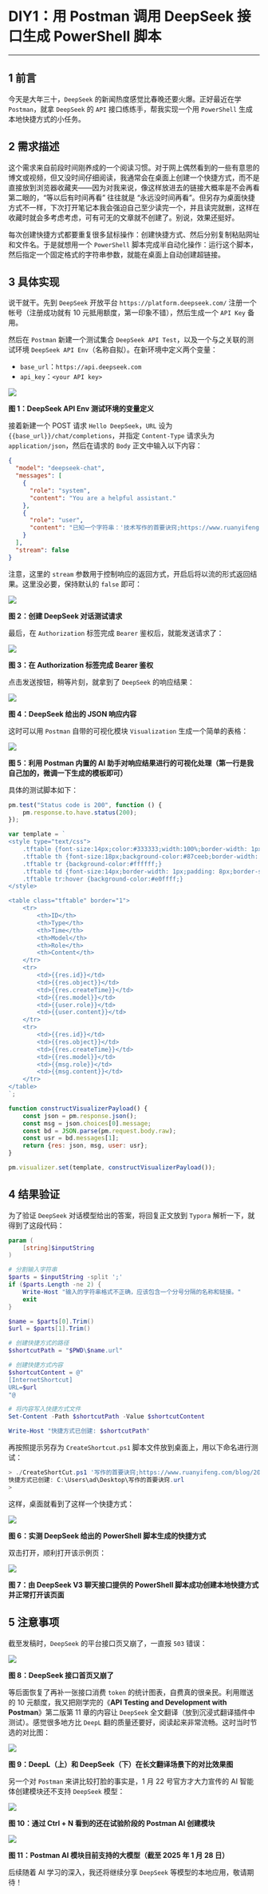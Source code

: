# DIY1：用 Postman 调用 DeepSeek 接口生成 PowerShell 脚本

---

## 1 前言

今天是大年三十，`DeepSeek` 的新闻热度感觉比春晚还要火爆。正好最近在学 `Postman`，就拿 `DeepSeek` 的 `API` 接口练练手，帮我实现一个用 `PowerShell` 生成本地快捷方式的小任务。



## 2 需求描述

这个需求来自前段时间刚养成的一个阅读习惯。对于网上偶然看到的一些有意思的博文或视频，但又没时间仔细阅读，我通常会在桌面上创建一个快捷方式，而不是直接放到浏览器收藏夹——因为对我来说，像这样放进去的链接大概率是不会再看第二眼的，“等以后有时间再看” 往往就是 “永远没时间再看”。但另存为桌面快捷方式不一样，下次打开笔记本我会强迫自己至少读完一个，并且读完就删，这样在收藏时就会多考虑考虑，可有可无的文章就不创建了。别说，效果还挺好。

每次创建快捷方式都要重复很多鼠标操作：创建快捷方式、然后分别复制粘贴网址和文件名。于是就想用一个 `PowerShell` 脚本完成半自动化操作：运行这个脚本，然后指定一个固定格式的字符串参数，就能在桌面上自动创建超链接。



## 3 具体实现

说干就干。先到 `DeepSeek` 开放平台 `https://platform.deepseek.com/` 注册一个帐号（注册成功就有 10 元抵用额度，第一印象不错），然后生成一个 `API Key` 备用。

然后在 `Postman` 新建一个测试集合 `DeepSeek API Test`，以及一个与之关联的测试环境 `DeepSeek API Env`（名称自拟）。在新环境中定义两个变量：

- `base_url`：`https://api.deepseek.com`
- `api_key`：`<your API key>`

![](assets/9.13.png)

**图 1：DeepSeek API Env 测试环境的变量定义**

接着新建一个 POST 请求 `Hello DeepSeek`，`URL` 设为 `{{base_url}}/chat/completions`，并指定 `Content-Type` 请求头为 `application/json`，然后在请求的 `Body` 正文中输入以下内容：

```json
{
  "model": "deepseek-chat",
  "messages": [
    {
      "role": "system",
      "content": "You are a helpful assistant."
    },
    {
      "role": "user",
      "content": "已知一个字符串：'技术写作的首要诀窍;https://www.ruanyifeng.com/blog/2024/01/weekly-issue-288.html'，如何用 PowerShell在当前位置生成一个快捷方式，其中名称为分号前的部分，链接为分号后的部分。要求创建一个满足该功能的脚本，运行脚本并传入一个字符串后，自动在当前路径生成一个快捷方式。"
    }
  ],
  "stream": false
}
```

注意，这里的 `stream` 参数用于控制响应的返回方式，开启后将以流的形式返回结果。这里没必要，保持默认的 `false` 即可：

![](assets/9.14.png)

**图 2：创建 DeepSeek 对话测试请求**

最后，在 `Authorization` 标签完成 `Bearer` 鉴权后，就能发送请求了：

![](assets/9.15.png)

**图 3：在 Authorization 标签完成 Bearer 鉴权**

点击发送按钮，稍等片刻，就拿到了 `DeepSeek` 的响应结果：

![](assets/9.16.png)

**图 4：DeepSeek 给出的 JSON 响应内容**

这时可以用 `Postman` 自带的可视化模块 `Visualization` 生成一个简单的表格：

![](assets/9.17.png)

**图 5：利用 Postman 内置的 AI 助手对响应结果进行的可视化处理（第一行是我自己加的，微调一下生成的模板即可）**

具体的测试脚本如下：

```js
pm.test("Status code is 200", function () {
    pm.response.to.have.status(200);
});

var template = `
<style type="text/css">
    .tftable {font-size:14px;color:#333333;width:100%;border-width: 1px;border-color: #87ceeb;border-collapse: collapse;}
    .tftable th {font-size:18px;background-color:#87ceeb;border-width: 1px;padding: 8px;border-style: solid;border-color: #87ceeb;text-align:left;}
    .tftable tr {background-color:#ffffff;}
    .tftable td {font-size:14px;border-width: 1px;padding: 8px;border-style: solid;border-color: #87ceeb;}
    .tftable tr:hover {background-color:#e0ffff;}
</style>

<table class="tftable" border="1">
    <tr>
        <th>ID</th>
        <th>Type</th>
        <th>Time</th>
        <th>Model</th>
        <th>Role</th>
        <th>Content</th>
    </tr>
    <tr>
        <td>{{res.id}}</td>
        <td>{{res.object}}</td>
        <td>{{res.createTime}}</td>
        <td>{{res.model}}</td>
        <td>{{user.role}}</td>
        <td>{{user.content}}</td>
    </tr>
    <tr>
        <td>{{res.id}}</td>
        <td>{{res.object}}</td>
        <td>{{res.createTime}}</td>
        <td>{{res.model}}</td>
        <td>{{msg.role}}</td>
        <td>{{msg.content}}</td>
    </tr>
</table>
`;

function constructVisualizerPayload() {
    const json = pm.response.json();
    const msg = json.choices[0].message;
    const bd = JSON.parse(pm.request.body.raw);
    const usr = bd.messages[1];
    return {res: json, msg, user: usr};
}

pm.visualizer.set(template, constructVisualizerPayload());
```



## 4 结果验证

为了验证 `DeepSeek` 对话模型给出的答案，将回复正文放到 `Typora` 解析一下，就得到了这段代码：

```powershell
param (
    [string]$inputString
)

# 分割输入字符串
$parts = $inputString -split ';'
if ($parts.Length -ne 2) {
    Write-Host "输入的字符串格式不正确，应该包含一个分号分隔的名称和链接。"
    exit
}

$name = $parts[0].Trim()
$url = $parts[1].Trim()

# 创建快捷方式的路径
$shortcutPath = "$PWD\$name.url"

# 创建快捷方式内容
$shortcutContent = @"
[InternetShortcut]
URL=$url
"@

# 将内容写入快捷方式文件
Set-Content -Path $shortcutPath -Value $shortcutContent

Write-Host "快捷方式已创建: $shortcutPath"
```

再按照提示另存为 `CreateShortcut.ps1` 脚本文件放到桌面上，用以下命名进行测试：

```powershell
> ./CreateShortCut.ps1 '写作的首要诀窍;https://www.ruanyifeng.com/blog/2024/01/weekly-issue-288.html'
快捷方式已创建: C:\Users\ad\Desktop\写作的首要诀窍.url
> 
```

这样，桌面就看到了这样一个快捷方式：

![](assets/9.18.png)

**图 6：实测 DeepSeek 给出的 PowerShell 脚本生成的快捷方式**

双击打开，顺利打开该示例页：

![](assets/9.19.png)

**图 7：由 DeepSeek V3 聊天接口提供的 PowerShell 脚本成功创建本地快捷方式并正常打开该页面**



## 5 注意事项

截至发稿时，`DeepSeek` 的平台接口页又崩了，一直报 `503` 错误：

![](assets/9.20.png)

**图 8：DeepSeek 接口首页又崩了**

等后面恢复了再补一张接口消费 `token` 的统计图表，自费真的很亲民。利用赠送的 10 元额度，我又把刚学完的《**API Testing and Development with Postman**》第二版第 11 章的内容让 `DeepSeek` 全文翻译（放到沉浸式翻译插件中测试）。感觉很多地方比 `DeepL` 翻的质量还要好，阅读起来非常流畅。这时当时节选的对比图：

![](assets/9.21.png)

**图 9：DeepL（上）和 DeepSeek（下）在长文翻译场景下的对比效果图**

另一个对 `Postman` 来讲比较打脸的事实是，1 月 22 号官方才大力宣传的 AI 智能体创建模块还不支持 `DeepSeek` 模型：

![](assets/9.23.png)

**图 10：通过 Ctrl + N 看到的还在试验阶段的 Postman AI 创建模块**

![](assets/9.22.png)

**图 11：Postman AI 模块目前支持的大模型（截至 2025 年 1 月 28 日）**

后续随着 AI 学习的深入，我还将继续分享 `DeepSeek` 等模型的本地应用，敬请期待！
